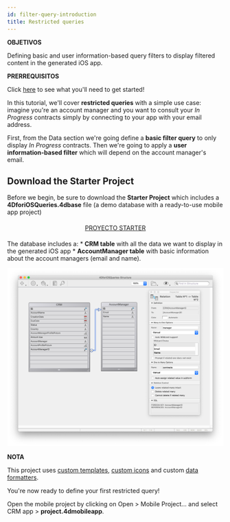 ```yaml
---
id: filter-query-introduction
title: Restricted queries
---
```

<div class = "objectives"> 

**OBJETIVOS**

Defining basic and user information-based query filters to display filtered content in the generated iOS app.</div> <div class = "prerequisites"> 

**PRERREQUISITOS**

Click [here](prerequisites.html) to see what you'll need to get started!</div> 

In this tutorial, we'll cover **restricted queries** with a simple use case: imagine you're an account manager and you want to consult your *In Progress* contracts simply by connecting to your app with your email address.

First, from the Data section we're going define a **basic filter query** to only display *In Progress* contracts. Then we're going to apply a **user information-based filter** which will depend on the account manager's email.

## Download the Starter Project

Before we begin, be sure to download the **Starter Project** which includes a **4DforiOSQueries.4dbase** file (a demo database with a ready-to-use mobile app project)

<div style="text-align: center; margin-top: 20px; margin-bottom: 20px">
  <p>
    

<a class="button"
href="../assets/restricted-queries/4DforiOSQueries.4dbase.zip">PROYECTO STARTER</a>

  </p>
</div>

The database includes a: * **CRM table** with all the data we want to display in the generated iOS app * **AccountManager table** with basic information about the account managers (email and name).

![CRM database](assets/restricted-queries/CRMDatabase.png)<div class = "tips"> 

**NOTA**

This project uses [custom templates](https://4d.github.io/4d-for-ios/docs/en/creating-listform-templates.html), [custom icons](https://4d.github.io/4d-for-ios/docs/en/using-icons.html) and custom [data formatters](https://4d.github.io/4d-for-ios/docs/en/creating-data-formatter.html).</div> 

You're now ready to define your first restricted query!

Open the mobile project by clicking on Open > Mobile Project... and select CRM app > **project.4dmobileapp**.